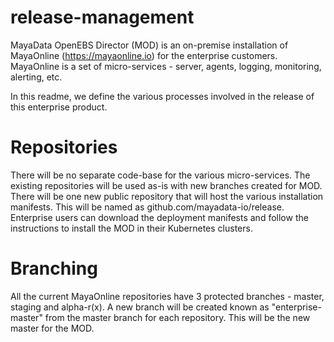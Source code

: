 # release-management
MayaData OpenEBS Director (MOD) is an on-premise installation of MayaOnline (https://mayaonline.io) for the enterprise customers. MayaOnline is a set of micro-services - server, agents, logging, monitoring, alerting, etc.

In this readme, we define the various processes involved in the release of this enterprise product.

# Repositories
There will be no separate code-base for the various micro-services. The existing repositories will be used as-is with new branches created for MOD. There will be one new public repository that will host the various installation manifests. This will be named as github.com/mayadata-io/release. Enterprise users can download the deployment manifests and follow the instructions to install the MOD in their Kubernetes clusters.

# Branching
All the current MayaOnline repositories have 3 protected branches - master, staging and alpha-r(x). A new branch will be created known as "enterprise-master" from the master branch for each repository. This will be the new master for the MOD.
